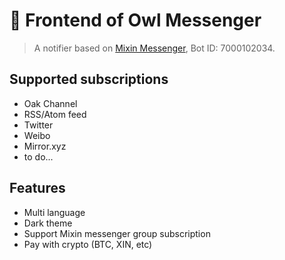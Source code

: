 # 🦉 Frontend of Owl Messenger

> A notifier based on [Mixin Messenger](https://www.mixin.one/mm), Bot ID: 7000102034.

## Supported subscriptions

- Oak Channel
- RSS/Atom feed
- Twitter
- Weibo
- Mirror.xyz
- to do...

## Features

- Multi language
- Dark theme
- Support Mixin messenger group subscription
- Pay with crypto (BTC, XIN, etc)
